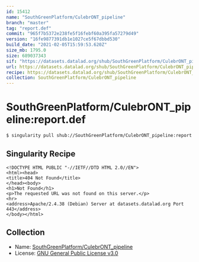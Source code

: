 ```yaml
---
id: 15412
name: "SouthGreenPlatform/CulebrONT_pipeline"
branch: "master"
tag: "report.def"
commit: "965f7b5372e238fe5f16febf60a395fa57279d49"
version: "16fe9877391db1e1027ce5f67dbbd530"
build_date: "2021-02-05T15:59:53.620Z"
size_mb: 1795.0
size: 689037343
sif: "https://datasets.datalad.org/shub/SouthGreenPlatform/CulebrONT_pipeline/report.def/2021-02-05-965f7b53-16fe9877/16fe9877391db1e1027ce5f67dbbd530.sif"
url: https://datasets.datalad.org/shub/SouthGreenPlatform/CulebrONT_pipeline/report.def/2021-02-05-965f7b53-16fe9877/
recipe: https://datasets.datalad.org/shub/SouthGreenPlatform/CulebrONT_pipeline/report.def/2021-02-05-965f7b53-16fe9877/Singularity
collection: SouthGreenPlatform/CulebrONT_pipeline
---
```


# SouthGreenPlatform/CulebrONT_pipeline:report.def

```bash
$ singularity pull shub://SouthGreenPlatform/CulebrONT_pipeline:report.def
```

## Singularity Recipe

```singularity
<!DOCTYPE HTML PUBLIC "-//IETF//DTD HTML 2.0//EN">
<html><head>
<title>404 Not Found</title>
</head><body>
<h1>Not Found</h1>
<p>The requested URL was not found on this server.</p>
<hr>
<address>Apache/2.4.38 (Debian) Server at datasets.datalad.org Port 443</address>
</body></html>
```

## Collection

 - Name: [SouthGreenPlatform/CulebrONT_pipeline](https://github.com/SouthGreenPlatform/CulebrONT_pipeline)
 - License: [GNU General Public License v3.0](https://api.github.com/licenses/gpl-3.0)

